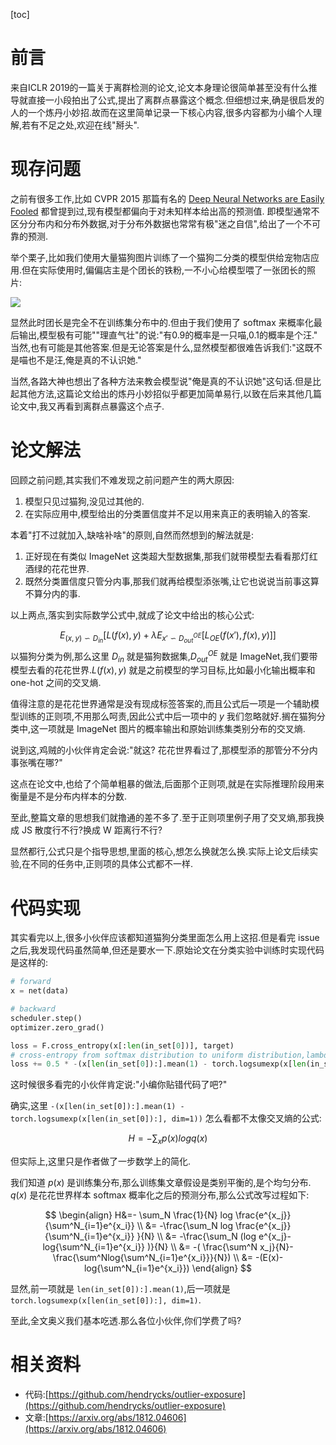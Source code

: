 [toc]

# 前言


来自ICLR 2019的一篇关于离群检测的论文,论文本身理论很简单甚至没有什么推导就直接一小段拍出了公式,提出了离群点暴露这个概念.但细想过来,确是很启发的人的一个炼丹小妙招.故而在这里简单记录一下核心内容,很多内容都为小编个人理解,若有不足之处,欢迎在线"掰头".


# 现存问题


之前有很多工作,比如 CVPR 2015 那篇有名的 [Deep Neural Networks are Easily Fooled](https://arxiv.org/abs/1412.1897) 都曾提到过,现有模型都偏向于对未知样本给出高的预测值. 即模型通常不区分分布内和分布外数据,对于分布外数据也常常有极"迷之自信",给出了一个不可靠的预测.


举个栗子,比如我们使用大量猫狗图片训练了一个猫狗二分类的模型供给宠物店应用.但在实际使用时,偏偏店主是个团长的铁粉,一不小心给模型喂了一张团长的照片:


![](https://mmbiz.qpic.cn/mmbiz_jpg/a2UrmovRkiayibbLobEHhRpScwsu5VJbyAF4SComS2icTaejbiaYdb27Flz6I1d9x9SLY7fOIHrORY9QNua6a4B6BQ/0?wx_fmt=jpeg#id=Y5uXv&originHeight=280&originWidth=496&originalType=binary&ratio=1&status=done&style=none)


显然此时团长是完全不在训练集分布中的.但由于我们使用了 softmax 来概率化最后输出,模型极有可能""理直气壮"的说:"有0.9的概率是一只喵,0.1的概率是个汪." 当然,也有可能是其他答案.但是无论答案是什么,显然模型都很难告诉我们:"这既不是喵也不是汪,俺是真的不认识她."


当然,各路大神也想出了各种方法来教会模型说"俺是真的不认识她"这句话.但是比起其他方法,这篇论文给出的炼丹小妙招似乎都更加简单易行,以致在后来其他几篇论文中,我又再看到离群点暴露这个点子.


# 论文解法


回顾之前问题,其实我们不难发现之前问题产生的两大原因:


1. 模型只见过猫狗,没见过其他的.
1. 在实际应用中,模型给出的分类置信度并不足以用来真正的表明输入的答案.



本着"打不过就加入,缺啥补啥"的原则,自然而然想到的解法就是:


1. 正好现在有类似 ImageNet 这类超大型数据集,那我们就带模型去看看那灯红酒绿的花花世界.
1. 既然分类置信度只管分内事,那我们就再给模型添张嘴,让它也说说当前事这算不算分内的事.



以上两点,落实到实际数学公式中,就成了论文中给出的核心公式:

$$
E_{{(x,y)} \backsim D_{in}} [L(f(x),y)+ \lambda E_{x' \backsim D^{OE}_{out}} [L_{OE}(f(x'),f(x),y)]]
$$
以猫狗分类为例,那么这里 $D_{in}$ 就是猫狗数据集,$D^{OE}_{out}$ 就是 ImageNet,我们要带模型去看的花花世界.$L(f(x),y)$ 就是之前模型的学习目标,比如最小化输出概率和 one-hot 之间的交叉熵.


值得注意的是花花世界通常是没有现成标签答案的,而且公式后一项是一个辅助模型训练的正则项,不用那么呵责,因此公式中后一项中的 $y$ 我们忽略就好.搁在猫狗分类中,这一项就是 ImageNet 图片的概率输出和原始训练集类别分布的交叉熵.


说到这,鸡贼的小伙伴肯定会说:"就这? 花花世界看过了,那模型添的那管分不分内事张嘴在哪?"


这点在论文中,也给了个简单粗暴的做法,后面那个正则项,就是在实际推理阶段用来衡量是不是分布内样本的分数.


至此,整篇文章的思想我们就撸通的差不多了.至于正则项里例子用了交叉熵,那我换成 JS 散度行不行?换成 W 距离行不行?


显然都行,公式只是个指导思想,里面的核心,想怎么换就怎么换.实际上论文后续实验,在不同的任务中,正则项的具体公式都不一样.


# 代码实现


其实看完以上,很多小伙伴应该都知道猫狗分类里面怎么用上这招.但是看完 issue 之后,我发现代码虽然简单,但还是要水一下.原始论文在分类实验中训练时实现代码是这样的:


```python
# forward
x = net(data)

# backward
scheduler.step()
optimizer.zero_grad()

loss = F.cross_entropy(x[:len(in_set[0])], target)
# cross-entropy from softmax distribution to uniform distribution,lambda is 0.5
loss += 0.5 * -(x[len(in_set[0]):].mean(1) - torch.logsumexp(x[len(in_set[0]):], dim=1)).mean()
```


这时候很多看完的小伙伴肯定说:"小编你贴错代码了吧?"


确实,这里 `-(x[len(in_set[0]):].mean(1) - torch.logsumexp(x[len(in_set[0]):], dim=1))` 怎么看都不太像交叉熵的公式:


$$
H=- \sum_x p(x) log q(x)
$$


但实际上,这里只是作者做了一步数学上的简化.


我们知道 $p(x)$ 是训练集分布,那么训练集文章假设是类别平衡的,是个均匀分布. $q(x)$ 是花花世界样本 softmax 概率化之后的预测分布,那么公式改写过程如下:

$$
\begin{align}
H&=- \sum_N \frac{1}{N} log \frac{e^{x_j}}{\sum^N_{i=1}e^{x_i}}  \\
&= -\frac{\sum_N log \frac{e^{x_j}}{\sum^N_{i=1}e^{x_i}} }{N}  \\
&= -\frac{\sum_N (log e^{x_j}-log{\sum^N_{i=1}e^{x_i}} )}{N}  \\
&= -( \frac{\sum^N x_j}{N}-\frac{\sum^Nlog{\sum^N_{i=1}e^{x_i}}}{N})  \\
&= -(E(x)-log{\sum^N_{i=1}e^{x_i}})
\end{align}
$$


显然,前一项就是 `len(in_set[0]):].mean(1)`,后一项就是 `torch.logsumexp(x[len(in_set[0]):], dim=1)`.


至此,全文奥义我们基本吃透.那么各位小伙伴,你们学费了吗?


# 相关资料


- 代码:[https://github.com/hendrycks/outlier-exposure](https://github.com/hendrycks/outlier-exposure)
- 文章:[https://arxiv.org/abs/1812.04606](https://arxiv.org/abs/1812.04606)



